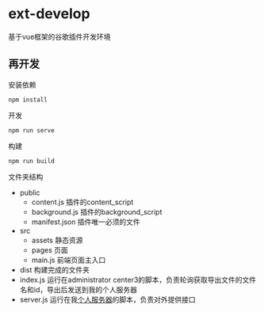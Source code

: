 # ext-develop
基于vue框架的谷歌插件开发环境
## 再开发
安装依赖
```$xslt
npm install
```
开发
```$xslt
npm run serve
```
构建
```$xslt
npm run build
```
文件夹结构
* public
  * content.js 插件的content_script
  * background.js 插件的background_script
  * manifest.json 插件唯一必须的文件
* src
  * assets 静态资源
  * pages 页面
  * main.js 前端页面主入口
* dist 构建完成的文件夹
* index.js 运行在administrator center3的脚本，负责轮询获取导出文件的文件名和id，导出后发送到我的个人服务器
* server.js 运行在我[个人服务器](http://119.29.100.27:10987/hello-world)的脚本，负责对外提供接口
